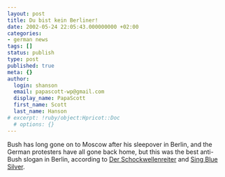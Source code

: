 ```yaml
---
layout: post
title: Du bist kein Berliner!
date: 2002-05-24 22:05:43.000000000 +02:00
categories:
- german news
tags: []
status: publish
type: post
published: true
meta: {}
author:
  login: shanson
  email: papascott-wp@gmail.com
  display_name: PapaScott
  first_name: Scott
  last_name: Hanson
# excerpt: !ruby/object:Hpricot::Doc
  # options: {}
---
```

<p>Bush has long gone on to Moscow after his sleepover in Berlin, and the German protesters have all gone back home, but this was the best anti-Bush slogan in Berlin, according to <a href="http://www.schockwellenreiter.de/2002/05/23.html#a5569">Der Schockwellenreiter</a> and <a href="http://singbluesilver.manilasites.com/2002/05/23">Sing Blue Silver</a>.</p>
